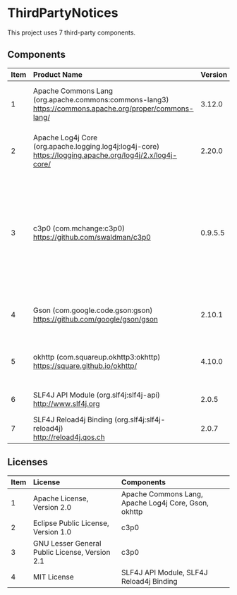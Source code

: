 

# ThirdPartyNotices
This project uses 7 third-party components.

## Components
| Item | Product Name | Version | License |
|:--|:--|:--|:--|
| 1 | Apache Commons Lang (org.apache.commons:commons-lang3)<br/>https://commons.apache.org/proper/commons-lang/|3.12.0 |<br/>Apache License, Version 2.0|
| 2 | Apache Log4j Core (org.apache.logging.log4j:log4j-core)<br/>https://logging.apache.org/log4j/2.x/log4j-core/|2.20.0 |<br/>Apache License, Version 2.0|
| 3 | c3p0 (com.mchange:c3p0)<br/>https://github.com/swaldman/c3p0|0.9.5.5 |<br/>Eclipse Public License, Version 1.0<br/>GNU Lesser General Public License, Version 2.1|
| 4 | Gson (com.google.code.gson:gson)<br/>https://github.com/google/gson/gson|2.10.1 |<br/>Apache License, Version 2.0|
| 5 | okhttp (com.squareup.okhttp3:okhttp)<br/>https://square.github.io/okhttp/|4.10.0 |<br/>Apache License, Version 2.0|
| 6 | SLF4J API Module (org.slf4j:slf4j-api)<br/>http://www.slf4j.org|2.0.5 |<br/>MIT License|
| 7 | SLF4J Reload4j Binding (org.slf4j:slf4j-reload4j)<br/>http://reload4j.qos.ch|2.0.7 |<br/>MIT License|

## Licenses
| Item | License | Components |
|:--|:--|:--|
| 1 | Apache License, Version 2.0 | Apache Commons Lang, Apache Log4j Core, Gson, okhttp|
| 2 | Eclipse Public License, Version 1.0 | c3p0|
| 3 | GNU Lesser General Public License, Version 2.1 | c3p0|
| 4 | MIT License | SLF4J API Module, SLF4J Reload4j Binding|
